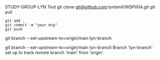 STUDY-GROUP-LYN
Test
git clone git@github.com:lynlamll/WSP004.git
git pull

```
git add .
git commit -m "your msg"
git push
```

git branch --set-upstream-to=origin/main lyn-branch

git branch --set-upstream-to=origin/main lyn-branch 
Branch 'lyn-branch' set up to track remote branch 'main' from 'origin'.
